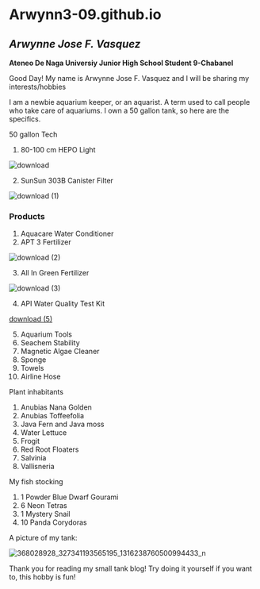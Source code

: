 # Arwynn3-09.github.io
## *Arwynne Jose F. Vasquez*
**Ateneo De Naga Universiy Junior High School Student 9-Chabanel**



Good Day! My name is Arwynne Jose F. Vasquez and I will be sharing my interests/hobbies


I am a newbie aquarium keeper, or an aquarist. A term used to call people who take care of aquariums. I own a 50 gallon tank, so here are the specifics.

50 gallon Tech
1. 80-100 cm HEPO Light



![download](https://github.com/Arwynn3-09/Arwynn3-09.github.io/assets/151606264/0438b0ad-2f7e-4b39-a2b5-77db93d8a133)


2. SunSun 303B Canister Filter



![download (1)](https://github.com/Arwynn3-09/Arwynn3-09.github.io/assets/151606264/86eaf537-d5b4-4a5d-afcb-9fd70b514474)

### Products
1. Aquacare Water Conditioner
2. APT 3 Fertilizer


![download (2)](https://github.com/Arwynn3-09/Arwynn3-09.github.io/assets/151606264/636d0961-1bcd-4192-8dc6-6d2f47e94881)




3. All In Green Fertilizer



![download (3)](https://github.com/Arwynn3-09/Arwynn3-09.github.io/assets/151606264/a4700dec-246b-4580-b11b-1e5618c95871)


4. API Water Quality Test Kit




[download (5)](https://github.com/Arwynn3-09/Arwynn3-09.github.io/assets/151606264/9c9246bd-9cee-4f97-ab67-ed5a19a84c15)




5. Aquarium Tools
6. Seachem Stability
7. Magnetic Algae Cleaner
8. Sponge
9. Towels
10. Airline Hose

Plant inhabitants
1. Anubias Nana Golden
2. Anubias Toffeefolia
3. Java Fern and Java moss
4. Water Lettuce
5. Frogit
6. Red Root Floaters
7. Salvinia
8. Vallisneria

My fish stocking
1. 1 Powder Blue Dwarf Gourami
2. 6 Neon Tetras
3. 1 Mystery Snail
4. 10 Panda Corydoras

A picture of my tank:



![368028928_327341193565195_1316238760500994433_n](https://github.com/Arwynn3-09/Arwynn3-09.github.io/assets/151606264/9871f8ab-0886-4f46-98e4-aa2e6688db2c)






Thank you for reading my small tank blog! Try doing it yourself if you want to, this hobby is fun!
